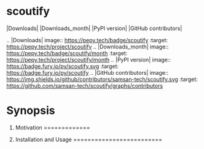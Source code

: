# scoutify

|Downloads| |Downloads_month| |PyPI version| |GitHub contributors|

.. |Downloads| image:: https://pepy.tech/badge/scoutify
   :target: https://pepy.tech/project/scoutify
.. |Downloads_month| image:: https://pepy.tech/badge/scoutify/month
   :target: https://pepy.tech/project/scoutify/month
.. |PyPI version| image:: https://badge.fury.io/py/scoutify.svg
   :target: https://badge.fury.io/py/scoutify
.. |GitHub contributors| image:: https://img.shields.io/github/contributors/samsan-tech/scoutify.svg
   :target: https://github.com/samsan-tech/scoutify/graphs/contributors

Synopsis
========

1. Motivation
=============

2. Installation and Usage
=========================

